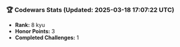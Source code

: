 ### 🏆 Codewars Stats (Updated: 2025-03-18 17:07:22 UTC)

- **Rank:** 8 kyu
- **Honor Points:** 3
- **Completed Challenges:** 1
